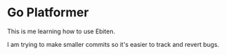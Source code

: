 # Go Platformer
 This is me learning how to use Ebiten.

 I am trying to make smaller commits so it's easier to track and revert bugs.

